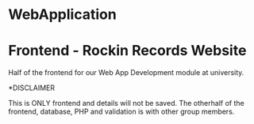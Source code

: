 # WebApplication
 
# Frontend - Rockin Records Website
Half of the frontend for our Web App Development module at university.

*DISCLAIMER

This is ONLY frontend and details will not be saved. The otherhalf of the frontend, database, PHP and validation is with other group members.

